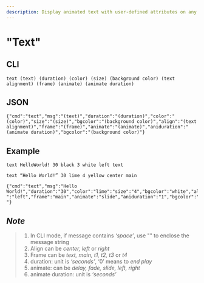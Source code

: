 ```yaml
---
description: Display animated text with user-defined attributes on any frame of the screen
---
```


# "Text"

## CLI

```text
text (text) (duration) (color) (size) (background color) (text alignment) (frame) (animate) (animate duration)
```

## JSON

```text
{"cmd":"text","msg":"(text)","duration":"(duration)","color":"(color)","size":"(size)","bgcolor":"(background color)","align":"(text
alignment)","frame":"(frame)","animate":"(animate)","aniduration":"(animate duration)","bgcolor":"(background color)"}
```

## Example

```text
text HelloWorld! 30 black 3 white left text
```

```text
text “Hello World!” 30 lime 4 yellow center main
```

```text
{"cmd":"text","msg":"Hello World!","duration":"30","color":"lime":"size":"4","bgcolor":"white","align
":"left","frame":"main","animate":"slide","aniduration":"1","bgcolor":"red "}
```

## _Note_

> 1. In CLI mode, if message contains _‘space’_, use "" to enclose the message string
> 2. Align can be _center, left_ or _right_
> 3. Frame can be _text, main, t1, t2, t3_ or _t4_
> 4. duration: unit is _‘seconds’_, ‘0’ means to _end play_
> 5. animate: can be _delay, fade, slide, left, right_
> 6. animate duration: unit is _‘seconds’_

